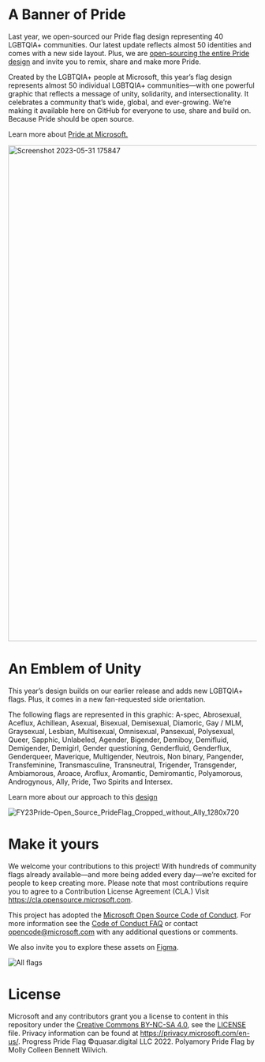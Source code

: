 # A Banner of Pride
Last year, we open-sourced our Pride flag design representing 40 LGBTQIA+ communities. Our latest update reflects almost 50 identities and comes with a new side layout. Plus, we are [open-sourcing the entire Pride design](https://github.com/microsoft/Pride) and invite you to remix, share and make more Pride.

Created by the LGBTQIA+ people at Microsoft, this year’s flag design represents almost 50 individual LGBTQIA+ communities—with one powerful graphic that reflects a message of unity, solidarity, and intersectionality. It celebrates a community that’s wide, global, and ever-growing. We’re making it available here on GitHub for everyone to use, share and build on. Because Pride should be open source. 

Learn more about [Pride at Microsoft.](https://unlocked.microsoft.com/pride/) 


<img width="1004" alt="Screenshot 2023-05-31 175847" src="https://github.com/microsoft/Pride-flag/assets/113071293/5106a2ba-1444-48aa-8b44-1ec3f6aad4ed">



# An Emblem of Unity
This year’s design builds on our earlier release and adds new LGBTQIA+ flags. Plus, it comes in a new fan-requested side orientation. 

The following flags are represented in this graphic: A-spec, Abrosexual, Aceflux, Achillean, Asexual, Bisexual, Demisexual, Diamoric, Gay / MLM, Graysexual, Lesbian, Multisexual, Omnisexual, Pansexual, Polysexual, Queer, Sapphic, Unlabeled, Agender, Bigender, Demiboy, Demifluid, Demigender, Demigirl, Gender questioning, Genderfluid, Genderflux, Genderqueer, Maverique, Multigender, Neutrois, Non binary, Pangender, Transfeminine, Transmasculine, Transneutral, Trigender, Transgender, Ambiamorous, Aroace, Aroflux, Aromantic, Demiromantic, Polyamorous, Androgynous, Ally, Pride, Two Spirits and Intersex.

Learn more about our approach to this [design](https://medium.com/microsoft-design/pride-should-be-open-source-e4eb50fae2f9)

![FY23Pride-Open_Source_PrideFlag_Cropped_without_Ally_1280x720](https://github.com/microsoft/Pride-flag/assets/113071293/fced6e62-72cb-4d3c-b92f-dbcb76f95d31)


# Make it yours

We welcome your contributions to this project! With hundreds of community flags already available—and more being added every day—we’re excited for people to keep creating more. Please note that most contributions require you to agree to a Contribution License Agreement (CLA.) Visit https://cla.opensource.microsoft.com.

This project has adopted the [Microsoft Open Source Code of Conduct](https://opensource.microsoft.com/codeofconduct/). For more information see the [Code of Conduct FAQ](https://opensource.microsoft.com/codeofconduct/faq/) or contact [opencode@microsoft.com](mailto:opencode@microsoft.com) with any additional questions or comments.

We also invite you to explore these assets on [Figma](https://www.figma.com/community/file/1158808367098375909).

![All flags](https://github.com/microsoft/Pride-flag/assets/113071293/4f684ae7-dd30-412f-bf46-3a93aa5017b1)


# License

Microsoft and any contributors grant you a license to content in this repository under the [Creative Commons BY-NC-SA 4.0](https://creativecommons.org/licenses/by-nc-sa/4.0/legalcode), see the [LICENSE](LICENSE) file. Privacy information can be found at https://privacy.microsoft.com/en-us/. Progress Pride Flag ©quasar.digital LLC 2022. Polyamory Pride Flag by Molly Colleen Bennett Wilvich.
